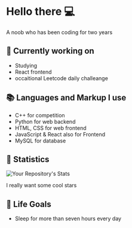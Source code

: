 # Hello there 💻
A noob who has been coding for two years


## 🔭 Currently working on
- Studying
- React frontend
- occaitional Leetcode daily challeange 

## 📚 Languages and Markup I use
- C++ for competition
- Python for web backend
- HTML, CSS for web frontend
- JavaScript & React also for Frontend
- MySQL for database

## 📶 Statistics

![Your Repository's Stats](https://github-readme-stats.vercel.app/api?username=LittleCodingLoser&show_icons=true&theme=discord_old_blurple&hide_border=true)

I really want some cool stars

## 🎯 Life Goals
- Sleep for more than seven hours every day
